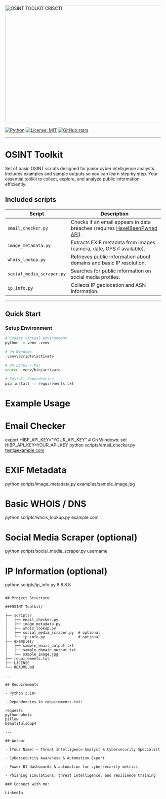 <img width="933" height="382" alt="OSINT TOOLKIT CRISCTI" src="https://github.com/user-attachments/assets/706e5beb-62e8-4f37-a212-d7d549f290ee" />

[![Python](https://img.shields.io/badge/python-3.10+-blue)](https://www.python.org/)
[![License: MIT](https://img.shields.io/badge/License-MIT-yellow.svg)](LICENSE)
[![GitHub stars](https://img.shields.io/github/stars/TU_USUARIO/OSINT-Toolkit-for-Beginners?style=social)](https://github.com/TU_USUARIO/OSINT-Toolkit-for-Beginners/stargazers)

---


# OSINT Toolkit

Set of basic OSINT scripts designed for junior cyber intelligence analysts. Includes examples and sample outputs so you can learn step by step. Your essential toolkit to collect, explore, and analyze public information efficiently.

## Included scripts

| Script | Description |
|--------|-------------|
| `email_checker.py` | Checks if an email appears in data breaches (requires [HaveIBeenPwned API](https://haveibeenpwned.com/API/v3)). |
| `image_metadata.py` | Extracts EXIF metadata from images (camera, date, GPS if available). |
| `whois_lookup.py` | Retrieves public information about domains and basic IP resolution. |
| `social_media_scraper.py` | Searches for public information on social media profiles. |
| `ip_info.py`  | Collects IP geolocation and ASN information. |

---

## Quick Start

### Setup Environment
```bash
# Create virtual environment
python -m venv .venv

# On Windows
.venv\Scripts\activate

# On Linux / Mac
source .venv/bin/activate

# Install dependencies
pip install -r requirements.txt

```

# Example Usage

# Email Checker
export HIBP_API_KEY="YOUR_API_KEY"   # On Windows: set HIBP_API_KEY=YOUR_API_KEY
python scripts/email_checker.py test@example.com

# EXIF Metadata
python scripts/image_metadata.py examples/sample_image.jpg

# Basic WHOIS / DNS
python scripts/whois_lookup.py example.com

# Social Media Scraper (optional)
python scripts/social_media_scraper.py username

# IP Information (optional)
python scripts/ip_info.py 8.8.8.8

```

## Project Structure

###OSINT-Toolkit/

├── scripts/
│   ├── email_checker.py
│   ├── image_metadata.py
│   ├── whois_lookup.py
│   ├── social_media_scraper.py  # optional
│   └── ip_info.py               # optional
├── examples/
│   ├── sample_email_output.txt
│   ├── sample_domain_output.txt
│   └── sample_image.jpg
├── requirements.txt
├── LICENSE
└── README.md

---

## Requirements

- Python 3.10+

- Dependencies in requirements.txt:

requests
python-whois
pillow
beautifulsoup4

---

## Author

- [Your Name] – Threat Intelligence Analyst & Cybersecurity Specialist

- Cybersecurity Awareness & Automation Expert

- Power BI dashboards & automation for cybersecurity metrics

- Phishing simulations, threat intelligence, and resilience training

### Connect with me:

LinkedIn

